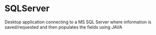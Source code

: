 # SQLServer
Desktop application connecting to a MS SQL Server where information is saved/requested and then populates the fields using JAVA
